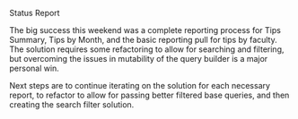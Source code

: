 Status Report

The big success this weekend was a complete reporting process for Tips Summary, Tips by Month, and the basic reporting pull for tips by faculty. The solution requires some refactoring to allow for searching and filtering, but overcoming the issues in mutability of the query builder is a major personal win.

Next steps are to continue iterating on the solution for each necessary report, to refactor to allow for passing better filtered base queries, and then creating the search filter solution.
